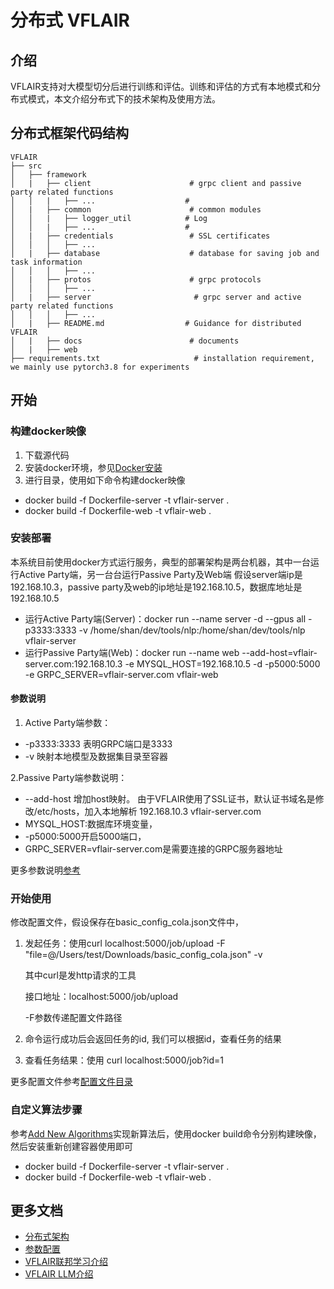 # 分布式 VFLAIR

## 介绍

VFLAIR支持对大模型切分后进行训练和评估。训练和评估的方式有本地模式和分布式模式，本文介绍分布式下的技术架构及使用方法。

## 分布式框架代码结构

```
VFLAIR
├── src
│   ├── framework           
│   |   ├── client                      # grpc client and passive party related functions
│   │   |   ├── ...                    # 
│   |   ├── common                      # common modules
│   │   |   ├── logger_util            # Log
│   │   |   ├── ...                    #    
│   |   ├── credentials                 # SSL certificates
│   │   │   ├── ...   
│   |   ├── database                    # database for saving job and task information
│   │   │   ├── ...   
│   |   ├── protos                      # grpc protocols
│   │   │   ├── ...   
│   |   ├── server                       # grpc server and active party related functions 
│   │   │   ├── ...   
│   |   ├── README.md                  # Guidance for distributed VFLAIR 
│   |   ├── docs                        # documents
│   |   ├── web
├── requirements.txt                     # installation requirement, we mainly use pytorch3.8 for experiments
```

## 开始

### 构建docker映像
1. 下载源代码
2. 安装docker环境，参见[Docker安装](https://docs.docker.com/engine/install/)
3. 进行目录，使用如下命令构建docker映像
- docker build -f Dockerfile-server -t vflair-server .
- docker build -f Dockerfile-web -t vflair-web .

### 安装部署

本系统目前使用docker方式运行服务，典型的部署架构是两台机器，其中一台运行Active Party端，另一台台运行Passive Party及Web端
假设server端ip是192.168.10.3，passive party及web的ip地址是192.168.10.5，数据库地址是192.168.10.5

- 运行Active Party端(Server)：docker run --name server -d --gpus all -p3333:3333 -v
  /home/shan/dev/tools/nlp:/home/shan/dev/tools/nlp vflair-server
- 运行Passive Party端(Web)：docker run --name web --add-host=vflair-server.com:192.168.10.3 -e MYSQL_HOST=192.168.10.5 -d -p5000:5000 -e
  GRPC_SERVER=vflair-server.com vflair-web

#### 参数说明
1. Active Party端参数：
- -p3333:3333 表明GRPC端口是3333 
- -v 映射本地模型及数据集目录至容器

2.Passive Party端参数说明：
- --add-host 增加host映射。 由于VFLAIR使用了SSL证书，默认证书域名是修改/etc/hosts，加入本地解析 192.168.10.3 vflair-server.com 
- MYSQL_HOST:数据库环境变量， 
- -p5000:5000开启5000端口， 
- GRPC_SERVER=vflair-server.com是需要连接的GRPC服务器地址 

更多参数说明[参考](./docs/README_parameters.md)

### 开始使用

修改配置文件，假设保存在basic_config_cola.json文件中，

1. 发起任务：使用curl localhost:5000/job/upload -F "file=@/Users/test/Downloads/basic_config_cola.json" -v

   其中curl是发http请求的工具

   接口地址：localhost:5000/job/upload

   -F参数传递配置文件路径

2. 命令运行成功后会返回任务的id, 我们可以根据id，查看任务的结果
3. 查看任务结果：使用 curl localhost:5000/job?id=1

更多配置文件参考[配置文件目录](../configs/test_configs)

### 自定义算法步骤
参考[Add New Algorithms](../../usage_guidance/Add_New_Algorithm.md)实现新算法后，使用docker build命令分别构建映像，然后安装重新创建容器使用即可

- docker build -f Dockerfile-server -t vflair-server .
- docker build -f Dockerfile-web -t vflair-web .

## 更多文档

- [分布式架构](docs/README_architecture.md)
- [参数配置](../configs/README.md)
- [VFLAIR联邦学习介绍](../../README.md)
- [VFLAIR LLM介绍](../configs/README_LLM.md)